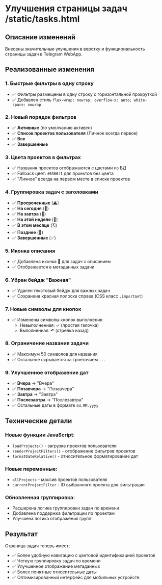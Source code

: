 # Улучшения страницы задач /static/tasks.html

## Описание изменений

Внесены значительные улучшения в верстку и функциональность страницы задач в Telegram WebApp.

## Реализованные изменения

### 1. Быстрые фильтры в одну строку
- ✅ Фильтры размещены в одну строку с горизонтальной прокруткой
- ✅ Добавлен стиль `flex-wrap: nowrap; overflow-x: auto; white-space: nowrap`

### 2. Новый порядок фильтров
- ✅ **Активные** (по умолчанию активен)
- ✅ **Список проектов пользователя** (Личное всегда первое)
- ✅ **Все**
- ✅ **Завершенные**

### 3. Цвета проектов в фильтрах
- ✅ Названия проектов отображаются с цветами из БД
- ✅ Fallback цвет: `#6366f1` для проектов без цвета
- ✅ "Личное" всегда на первом месте в списке проектов

### 4. Группировка задач с заголовками
- ✅ **Просроченные** (⚠️)
- ✅ **На сегодня** (📅)
- ✅ **На завтра** (🌅)
- ✅ **На этой неделе** (📆)
- ✅ **В этом месяце** (🗓️)
- ✅ **Позднее** (🔮)
- ✅ **Завершенные** (✅)

### 5. Иконка описания
- ✅ Добавлена иконка 📝 для задач с описанием
- ✅ Отображается в метаданных задачи

### 6. Убран бейдж "Важная"
- ✅ Удален текстовый бейдж для важных задач
- ✅ Сохранена красная полоска справа (CSS класс `.important`)

### 7. Новые символы для кнопок
- ✅ Изменены символы кнопок выполнения:
  - Невыполненная: ✓ (простая галочка)
  - Выполненная: ↶ (стрелка назад)

### 8. Ограничение названия задачи
- ✅ Максимум 50 символов для названия
- ✅ Остальное скрывается за троеточием `...`

### 9. Улучшенное отображение дат
- ✅ **Вчера** → "Вчера"
- ✅ **Позавчера** → "Позавчера"
- ✅ **Завтра** → "Завтра"
- ✅ **Послезавтра** → "Послезавтра"
- ✅ Остальные даты в формате `dd.MM.yyyy`

## Технические детали

### Новые функции JavaScript:
- `loadProjects()` - загрузка проектов пользователя
- `renderProjectFilters()` - отображение фильтров проектов
- `formatDateRelative()` - относительное форматирование дат

### Новые переменные:
- `allProjects` - массив проектов пользователя
- `currentProjectFilter` - ID выбранного проекта для фильтрации

### Обновленная группировка:
- Расширена логика группировки задач по времени
- Добавлена поддержка фильтрации по проектам
- Улучшена логика отображения групп

## Результат

Страница задач теперь имеет:
- ✅ Более удобную навигацию с цветовой идентификацией проектов
- ✅ Четкую группировку задач по времени
- ✅ Улучшенное отображение метаданных
- ✅ Более понятные относительные даты
- ✅ Оптимизированный интерфейс для мобильных устройств